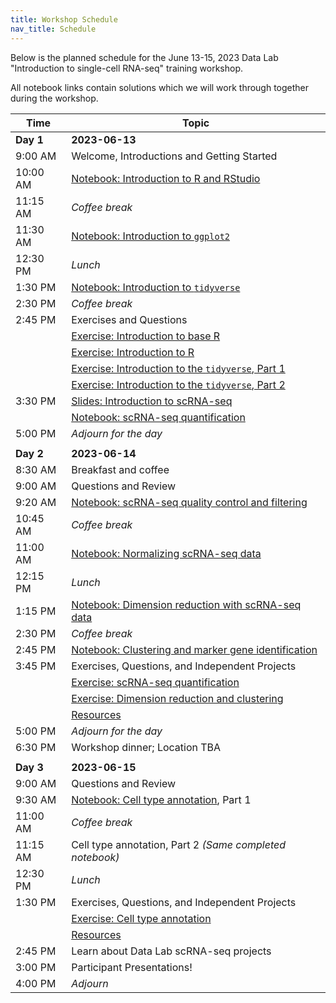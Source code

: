 ```yaml
---
title: Workshop Schedule
nav_title: Schedule
---
```


Below is the planned schedule for the June 13-15, 2023 Data Lab "Introduction to single-cell RNA-seq" training workshop.

All notebook links contain solutions which we will work through together during the workshop.

| Time      | Topic                                                            |
|------------------|------------------------------------------------------|
| **Day 1** | **2023-06-13**                                                   |
| 9:00 AM   | Welcome, Introductions and Getting Started |
| 10:00 AM  | [Notebook: Introduction to R and RStudio](https://htmlpreview.github.io/?https://github.com/AlexsLemonade/training-modules/blob/{{site.release_tag}}/intro-to-R-tidyverse/01-intro_to_base_R.nb.html) |
| 11:15 AM  | *Coffee break*                                                   |
| 11:30 AM  | [Notebook: Introduction to `ggplot2`](https://htmlpreview.github.io/?https://github.com/AlexsLemonade/training-modules/blob/{{site.release_tag}}/intro-to-R-tidyverse/02-intro_to_ggplot2.nb.html)  |
| 12:30 PM  | *Lunch*                                                          |
| 1:30 PM   | [Notebook: Introduction to `tidyverse`](https://htmlpreview.github.io/?https://github.com/AlexsLemonade/training-modules/blob/{{site.release_tag}}/intro-to-R-tidyverse/03-intro_to_tidyverse.nb.html) |
| 2:30 PM   | *Coffee break*                                                   |
| 2:45 PM   | Exercises and Questions   |
|             | [Exercise: Introduction to base R](https://github.com/AlexsLemonade/training-modules/blob/{{site.release_tag}}/intro-to-R-tidyverse/exercise_01-intro_to_base_R.Rmd)  |
|             | [Exercise: Introduction to R](https://github.com/AlexsLemonade/training-modules/blob/{{site.release_tag}}/intro-to-R-tidyverse/exercise_02-intro_to_R.Rmd)  |
|             | [Exercise: Introduction to the `tidyverse`, Part 1](https://github.com/AlexsLemonade/training-modules/blob/{{site.release_tag}}/intro-to-R-tidyverse//exercise_03a-intro_to_tidyverse.Rmd) |
|             | [Exercise: Introduction to the `tidyverse`, Part 2](https://github.com/AlexsLemonade/training-modules/blob/{{site.release_tag}}/intro-to-R-tidyverse//exercise_03b-intro_to_tidyverse.Rmd) |
| 3:30 PM   | [Slides: Introduction to scRNA-seq](../slides/2023-06-13_Intro_to_scRNA-seq.pdf) |
|           | [Notebook: scRNA-seq quantification](https://htmlpreview.github.io/?https://github.com/AlexsLemonade/training-modules/blob/{{site.release_tag}}/scRNA-seq/01-scRNA_quant_qc.nb.html) |
| 5:00 PM   | *Adjourn for the day*                                            |
|           |                                                                  |
| **Day 2** | **2023-06-14**                                                   |
| 8:30 AM   | Breakfast and coffee                                             |
| 9:00 AM   | Questions and Review                                             |
| 9:20 AM   | [Notebook: scRNA-seq quality control and filtering](https://htmlpreview.github.io/?https://github.com/AlexsLemonade/training-modules/blob/{{site.release_tag}}/scRNA-seq/02-filtering_scRNA.nb.html) |
| 10:45 AM  | *Coffee break*                                                   |
| 11:00 AM  | [Notebook: Normalizing scRNA-seq data](https://htmlpreview.github.io/?https://github.com/AlexsLemonade/training-modules/blob/{{site.release_tag}}/scRNA-seq/03-normalizing_scRNA.nb.html) |                                       |
| 12:15 PM  | *Lunch*                                                          |
| 1:15 PM   | [Notebook: Dimension reduction with scRNA-seq data](https://htmlpreview.github.io/?https://github.com/AlexsLemonade/training-modules/blob/{{site.release_tag}}/scRNA-seq/04-dimension_reduction_scRNA.nb.html)                                 |
| 2:30 PM   | *Coffee break*                                                   |
| 2:45 PM   | [Notebook: Clustering and marker gene identification](https://htmlpreview.github.io/?https://github.com/AlexsLemonade/training-modules/blob/{{site.release_tag}}/scRNA-seq/05-clustering_markers_scRNA.nb.html)                        |
| 3:45 PM   | Exercises, Questions, and Independent Projects                   |
|           | [Exercise: scRNA-seq quantification](https://github.com/AlexsLemonade/training-modules/blob/{{site.release_tag}}/scRNA-seq/exercise_01-scrna_quant.Rmd)  |
|           | [Exercise: Dimension reduction and clustering](https://github.com/AlexsLemonade/training-modules/blob/{{site.release_tag}}/scRNA-seq/exercise_02-scrna_clustering.Rmd)  |
|           | [Resources](resources-for-consultation-sessions.md)              |
| 5:00 PM   | *Adjourn for the day*                                            |
| 6:30 PM   | Workshop dinner; Location TBA                                    |
|           |                                                                  |
| **Day 3** | **2023-06-15**                                                   |
| 9:00 AM   | Questions and Review                                             |
| 9:30 AM   | [Notebook: Cell type annotation](https://htmlpreview.github.io/?https://github.com/AlexsLemonade/training-modules/blob/{{site.release_tag}}/scRNA-seq/06-celltype_annotation.nb.html), Part 1                                     |
| 11:00 AM  | *Coffee break*                                                   |
| 11:15 AM  | Cell type annotation, Part 2 _(Same completed notebook)_         |
| 12:30 PM  | *Lunch*                                                          |
| 1:30 PM   | Exercises, Questions, and Independent Projects                   |
|           | [Exercise: Cell type annotation](https://github.com/AlexsLemonade/training-modules/blob/{{site.release_tag}}/scRNA-seq/exercise_03-celltype.Rmd)  |
|           | [Resources](resources-for-consultation-sessions.md)              |
| 2:45 PM   | Learn about Data Lab scRNA-seq projects                          |
| 3:00 PM   | Participant Presentations!                                       |
| 4:00 PM   | *Adjourn*                                                        |
